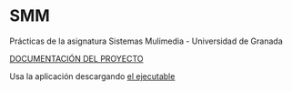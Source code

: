 # SMM
Prácticas de la asignatura Sistemas Mulimedia - Universidad de Granada

[DOCUMENTACIÓN DEL PROYECTO](https://github.com/OMGitsXupi/SMM/blob/master/Documentaci%C3%B3n.pdf)

Usa la aplicación descargando [el ejecutable](https://github.com/OMGitsXupi/SMM/blob/master/PracticaFinal.pack.jar)
